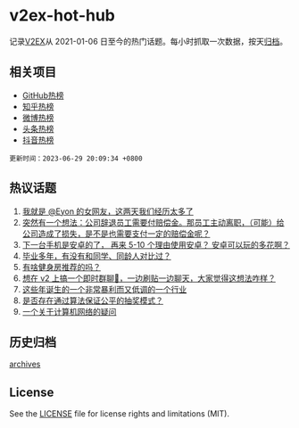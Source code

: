 # v2ex-hot-hub

 记录[V2EX](https://www.v2ex.com/)从 2021-01-06 日至今的热门话题。每小时抓取一次数据，按天[归档](archives)。
 
 ## 相关项目

- [GitHub热榜](https://github.com/it985/github-hot-hub)
- [知乎热榜](https://github.com/it985/zhihu-hot-hub)
- [微博热榜](https://github.com/it985/weibo-hot-hub)
- [头条热榜](https://github.com/it985/toutiao-hot-hub)
- [抖音热榜](https://github.com/it985/douyin-hot-hub)


 `更新时间：2023-06-29 20:09:34 +0800`

## 热议话题

1. [我就是 @Eyon 的女网友，这两天我们经历太多了](https://www.v2ex.com/t/952600)
1. [突然有一个想法：公司辞退员工需要付赔偿金。那员工主动离职，（可能）给公司造成了损失，是不是也需要支付一定的赔偿金呢？](https://www.v2ex.com/t/952698)
1. [下一台手机是安卓的了， 再来 5-10 个理由使用安卓？ 安卓可以玩的多花啊？](https://www.v2ex.com/t/952509)
1. [毕业多年，有没有和同学、同龄人对比过？](https://www.v2ex.com/t/952618)
1. [有啥健身房推荐的吗？](https://www.v2ex.com/t/952596)
1. [想在 v2 上搞一个即时群聊🐶，一边刷贴一边聊天，大家觉得这想法咋样？](https://www.v2ex.com/t/952634)
1. [这些年诞生的一个非常暴利而又低调的一个行业](https://www.v2ex.com/t/952753)
1. [是否存在通过算法保证公平的抽奖模式？](https://www.v2ex.com/t/952529)
1. [一个关于计算机网络的疑问](https://www.v2ex.com/t/952586)

## 历史归档

[archives](archives)

## License

See the [LICENSE](LICENSE) file for license rights and limitations (MIT).
